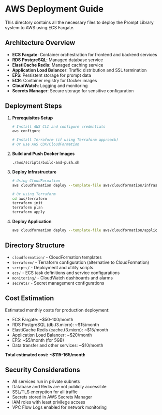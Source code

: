 # AWS Deployment Guide

This directory contains all the necessary files to deploy the Prompt Library system to AWS using ECS Fargate.

## Architecture Overview

- **ECS Fargate**: Container orchestration for frontend and backend services
- **RDS PostgreSQL**: Managed database service
- **ElastiCache Redis**: Managed caching service
- **Application Load Balancer**: Traffic distribution and SSL termination
- **EFS**: Persistent storage for prompt data
- **ECR**: Container registry for Docker images
- **CloudWatch**: Logging and monitoring
- **Secrets Manager**: Secure storage for sensitive configuration

## Deployment Steps

1. **Prerequisites Setup**
   ```bash
   # Install AWS CLI and configure credentials
   aws configure
   
   # Install Terraform (if using Terraform approach)
   # Or use AWS CDK/CloudFormation
   ```

2. **Build and Push Docker Images**
   ```bash
   ./aws/scripts/build-and-push.sh
   ```

3. **Deploy Infrastructure**
   ```bash
   # Using CloudFormation
   aws cloudformation deploy --template-file aws/cloudformation/infrastructure.yml --stack-name prompt-library-infra
   
   # Or using Terraform
   cd aws/terraform
   terraform init
   terraform plan
   terraform apply
   ```

4. **Deploy Application**
   ```bash
   aws cloudformation deploy --template-file aws/cloudformation/application.yml --stack-name prompt-library-app
   ```

## Directory Structure

- `cloudformation/` - CloudFormation templates
- `terraform/` - Terraform configuration (alternative to CloudFormation)
- `scripts/` - Deployment and utility scripts
- `ecs/` - ECS task definitions and service configurations
- `monitoring/` - CloudWatch dashboards and alarms
- `secrets/` - Secret management configurations

## Cost Estimation

Estimated monthly costs for production deployment:
- ECS Fargate: ~$50-100/month
- RDS PostgreSQL (db.t3.micro): ~$15/month
- ElastiCache Redis (cache.t3.micro): ~$15/month
- Application Load Balancer: ~$20/month
- EFS: ~$5/month (for 5GB)
- Data transfer and other services: ~$10/month

**Total estimated cost: ~$115-165/month**

## Security Considerations

- All services run in private subnets
- Database and Redis are not publicly accessible
- SSL/TLS encryption for all traffic
- Secrets stored in AWS Secrets Manager
- IAM roles with least privilege access
- VPC Flow Logs enabled for network monitoring